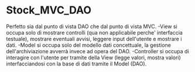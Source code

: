 # Stock_MVC_DAO
Perfetto sia dal punto di vista DAO che dal punto di vista MVC.
-View si occupa solo di mostrare controlli (qua non applicabile perche' interfaccia testuale), mostrare eventuali avvisi, leggere input dell'utente e mostrare i dati.
-Model si occupa solo del modello dati concettuale, la gestione dell'archiviazione avverrà invece ad opera del DAO.
-Controller si occupa di interagire con l'utente per tramite della View (legge valori, mostra valori) interfacciandosi con la base di dati tramite il Model (DAO).
